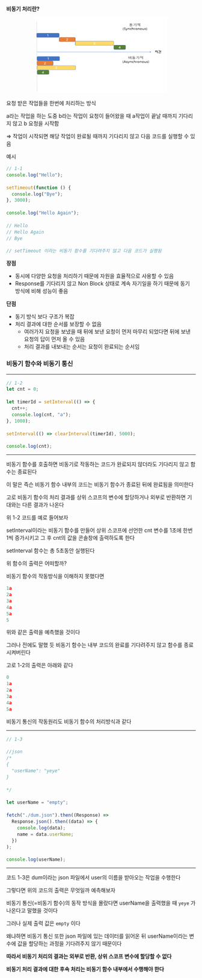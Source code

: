 **비동기 처리란?**

<p align="center">
<img src="./img/async.png" width="350" height="200" >
</p>
요청 받은 작업들을 한번에 처리하는 방식

a라는 작업을 하는 도중 b라는 작업이 요청이 들어왔을 때 a작업이 끝날 때까지 기다리지 않고 b 요청을 시작함

⇒ 작업이 시작되면 해당 작업이 완료될 때까지 기다리지 않고 다음 코드를 실행할 수 있음

예시

```jsx
// 1-1
console.log("Hello");

setTimeout(function () {
  console.log("Bye");
}, 3000);

console.log("Hello Again");

// Hello
// Hello Again
// Bye

// setTimeout 이라는 비동기 함수를 기다려주지 않고 다음 코드가 실행됨
```

**장점**

- 동시에 다양한 요청을 처리하기 때문에 자원을 효율적으로 사용할 수 있음
- Response를 기다리지 않고 Non Block 상태로 계속 자기일을 하기 때문에 동기 방식에 비해 성능이 좋음

**단점**

- 동기 방식 보다 구조가 복잡
- 처리 결과에 대한 순서를 보장할 수 없음
  - 여러가지 요청을 보냈을 때 뒤에 보낸 요청이 먼저 마무리 되었다면 뒤에 보낸 요청의 답이 먼저 올 수 있음
  - 처리 결과를 내보내는 순서는 요청이 완료되는 순서임

### 비동기 함수와 비동기 통신

---

```jsx
// 1-2
let cnt = 0;

let timerId = setInterval(() => {
  cnt++;
  console.log(cnt, "a");
}, 1000);

setInterval(() => clearInterval(timerId), 5000);

console.log(cnt);
```

---

비동기 함수를 호출하면 비동기로 작동하는 코드가 완료되지 않더라도 기다리지 않고 함수는 종료된다

이 말은 즉슨 비동기 함수 내부의 코드는 비동기 함수가 종료된 뒤에 완료됨을 의미한다

고로 비동기 함수의 처리 결과를 상위 스코프의 변수에 할당하거나 외부로 반환하면 기대와는 다른 결과가 나온다

위 1-2 코드를 예로 들어보자

setInterval이라는 비동기 함수를 만들어 상위 스코프에 선언한 cnt 변수를 1초에 한번 1씩 증가시키고 그 후 cnt의 값을 콘솔창에 출력하도록 한다

setInterval 함수는 총 5초동안 실행된다

위 함수의 출력은 어떠할까?

비동기 함수의 작동방식을 이해하지 못했다면

```jsx
1a
2a
3a
4a
5a
5
```

위와 같은 출력을 예측했을 것이다

그러나 전에도 말했 듯 비동기 함수는 내부 코드의 완료를 기다려주지 않고 함수를 종료 시켜버린다

고로 1-2의 출력은 아래와 같다

```jsx
0
1a
2a
3a
4a
5a
```

비동기 통신의 작동원리도 비동기 함수의 처리방식과 같다

---

```jsx
// 1-3

//json
/*
{
  "userName": "yeye"
}

*/

let userName = "empty";

fetch("./dum.json").then((Response) =>
  Response.json().then((data) => {
    console.log(data);
    name = data.userName;
  })
);

console.log(userName);
```

---

코드 1-3은 dum이라는 json 파일에서 user의 이름을 받아오는 작업을 수행한다

그렇다면 위의 코드의 출력은 무엇일까 예측해보자

비동기 통신(=비동기 함수)의 동작 방식을 몰랐다면 userName을 출력했을 때 `yeye` 가 나온다고 말했을 것이다

그러나 실제 출력 값은 `empty` 이다

왜냐하면 비동기 통신 또한 json 파일에 있는 데이터를 읽어온 뒤 userName이라는 변수에 값을 할당하는 과정을 기다려주지 않기 때문이다

**따라서 비동기 처리의 결과는 외부로 반환, 상위 스코프 변수에 할당할 수 없다**

**비동기 처리 결과에 대한 후속 처리는 비동기 함수 내부에서 수행해야 한다**
